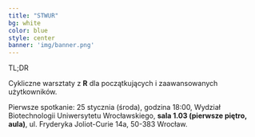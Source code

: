 ```yaml
---
title: "STWUR"
bg: white
color: blue
style: center
banner: 'img/banner.png'
---
```


TL;DR

Cykliczne warsztaty z **R** dla początkujących i zaawansowanych użytkowników. 

Pierwsze spotkanie: 25 stycznia (środa), godzina 18:00, Wydział Biotechnologii Uniwersytetu Wrocławskiego, **sala 1.03 (pierwsze piętro, aula)**, ul. Fryderyka Joliot-Curie 14a, 50-383 Wrocław.
